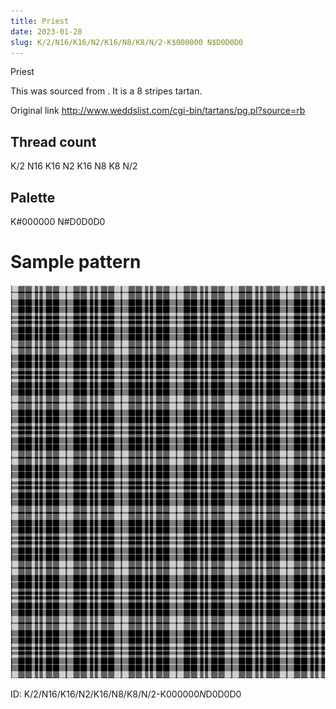 ```yaml
---
title: Priest
date: 2023-01-28
slug: K/2/N16/K16/N2/K16/N8/K8/N/2-K$000000 N$D0D0D0
---
```

Priest

This was sourced from <no value>.  It is a 8 stripes tartan.

Original link http://www.weddslist.com/cgi-bin/tartans/pg.pl?source=rb

## Thread count
K/2 N16 K16 N2 K16 N8 K8 N/2

## Palette
K#000000 N#D0D0D0

# Sample pattern

![Tartan detail](tartan.png "K/2 N16 K16 N2 K16 N8 K8 N/2 tartan")

ID: K/2/N16/K16/N2/K16/N8/K8/N/2-K$000000 N$D0D0D0